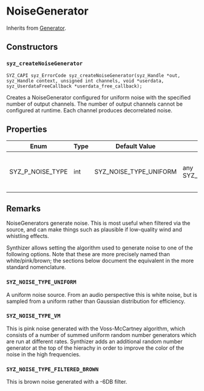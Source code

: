 # NoiseGenerator

Inherits from [Generator](./generator.md).

## Constructors

### `syz_createNoiseGenerator`

```
SYZ_CAPI syz_ErrorCode syz_createNoiseGenerator(syz_Handle *out, syz_Handle context, unsigned int channels, void *userdata, syz_UserdataFreeCallback *userdata_free_callback);
```

Creates a NoiseGenerator configured for uniform noise with the specified number
of output channels. The number of output channels cannot be configured at
runtime.  Each channel produces decorrelated noise.


## Properties

Enum | Type | Default Value | Range | Description
--- | --- | --- | --- | ---
SYZ_P_NOISE_TYPE | int | SYZ_NOISE_TYPE_UNIFORM | any SYZ_NOISE_TYPE | The type of noise to generate. See remarks.

## Remarks

NoiseGenerators generate noise.  This is most useful when filtered via the
source, and can make things such as plausible if low-quality wind and whistling
effects.

Synthizer allows setting the algorithm used to generate noise to one of the
following options.  Note that these are more precisely named than
white/pink/brown; the sections below document the equivalent in the more
standard nomenclature.

### `SYZ_NOISE_TYPE_UNIFORM`

A uniform noise source.  From an audio perspective this is white noise, but is
sampled from a uniform rather than Gaussian distribution for efficiency.

### `SYZ_NOISE_TYPE_VM`

This is pink noise generated with the Voss-McCartney algorithm, which consists
of a number of summed uniform random number generators which are run at
different rates. Synthizer adds an additional random number generator at the top
of the hierachy in order to improve the color of the noise in the high
frequencies.

### `SYZ_NOISE_TYPE_FILTERED_BROWN`

This is brown noise generated with a -6DB filter.
